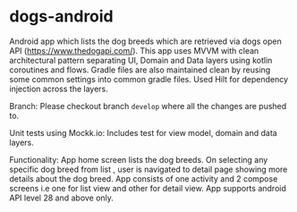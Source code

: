 # dogs-android

Android app which lists the dog breeds which are retrieved via dogs open API (https://www.thedogapi.com/).
This app uses MVVM with clean architectural pattern separating UI, Domain and Data layers using kotlin coroutines and flows.
Gradle files are also maintained clean by reusing some common settings into common gradle files.
Used Hilt for dependency injection across the layers.

Branch:
Please checkout branch `develop` where all the changes are pushed to.

Unit tests using Mockk.io:
Includes test for view model, domain and data layers.

Functionality:
App home screen lists the dog breeds.
On selecting any specific dog breed from list , user is navigated to detail page showing more details about the dog breed.
App consists of one activity and 2 compose screens i.e one for list view and other for detail view.
App supports android API level 28 and above only.

